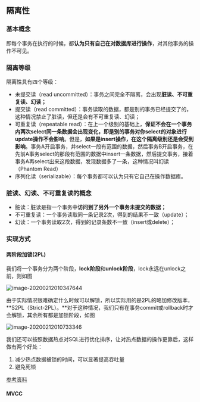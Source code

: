 ## 隔离性

### 基本概念

即每个事务在执行的时候，都**认为只有自己在对数据库进行操作**，对其他事务的操作不可见。



### 隔离等级

隔离性具有四个等级：

- 未提交读（read uncommitted）：事务之间完全不隔离，会出现**脏读、不可重复读、幻读；**
- 提交读（read committed）：事务读取的数据，都是别的事务已经提交了的，这种情况禁止了脏读，但还是会有不可重复读、幻读；
- 可重复读（repeatable read）：在上一个级别的基础上，**保证不会在一个事务内两次select同一条数据会出现变化，即是别的事务对你select的对象进行update操作不会影响**。但是，**如果是insert操作，在这个隔离级别还是会受到影响**。事务A开启事务，并select一段有范围的数据，然后事务B开启事务，在先前A事务select的那段有范围的数据中insert一条数据，然后提交事务，接着事务A再select出来这段数据，发现数据多了一条，这种情况叫幻读（Phantom Read）
- 序列化读（serializable）：每个事务都可以认为只有它自己在操作数据库。



### 脏读、幻读、不可重复读的概念

- 脏读：脏读是指一个事务中**访问到了另外一个事务未提交的数据；**
- 不可重复读：一个事务读取同一条记录2次，得到的结果不一致（update）；
- 幻读：一个事务读取2次，得到的记录条数不一致（insert或delete）；



### 实现方式

#### 两阶段加锁(2PL)

我们将一个事务分为两个阶段，**lock阶段**和**unlock阶段**，lock永远在unlock之前，则如图

![image-20200212010347644](../resource/mysql-2PL.png)

由于实际情况很难确定什么时候可以解锁，所以实际用的是2PL的略加修改版本，**S2PL（Strict-2PL）。**对于这种情况，我们只有在事务commit或rollback时才会解锁，其余所有都是加锁阶段，如图

![image-20200212010733346](../resource/msql-S2PL.png)

我们还可以按照数据热点对SQL进行优化排序，让对热点数据的操作更靠后，这样做有两个好处：

1. 减少热点数据被锁的时间，可以显著提高吞吐量
2. 避免死锁



[参考资料](https://yq.aliyun.com/articles/626848)

#### MVCC

